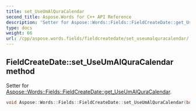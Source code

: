 ```yaml
---
title: set_UseUmAlQuraCalendar
second_title: Aspose.Words for C++ API Reference
description: 'Setter for Aspose::Words::Fields::FieldCreateDate::get_UseUmAlQuraCalendar.'
type: docs
weight: 66
url: /cpp/aspose.words.fields/fieldcreatedate/set_useumalquracalendar/
---
```

## FieldCreateDate::set_UseUmAlQuraCalendar method


Setter for [Aspose::Words::Fields::FieldCreateDate::get_UseUmAlQuraCalendar](../get_useumalquracalendar/).

```cpp
void Aspose::Words::Fields::FieldCreateDate::set_UseUmAlQuraCalendar(bool value)
```

